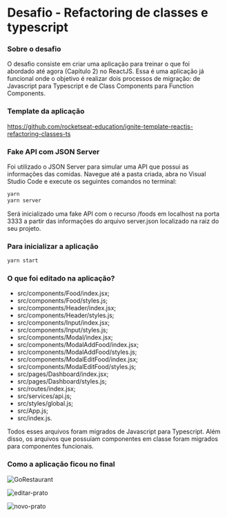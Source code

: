 # Desafio - Refactoring de classes e typescript

### Sobre o desafio

O desafio consiste em criar uma aplicação para treinar o que foi abordado até agora (Capítulo 2) no ReactJS.
Essa é uma aplicação já funcional onde o objetivo é realizar dois processos de migração: de Javascript para Typescript e de Class Components para Function Components.

### Template da aplicação
https://github.com/rocketseat-education/ignite-template-reactjs-refactoring-classes-ts

### Fake API com JSON Server
Foi utilizado o JSON Server para simular uma API que possui as informações das comidas. 
Navegue até a pasta criada, abra no Visual Studio Code e execute os seguintes comandos no terminal:

```bash
yarn
yarn server
```

 Será inicializado uma fake API com o recurso /foods em localhost na porta 3333 a partir das informações do arquivo server.json localizado na raiz do seu projeto.
 
 ### Para inicializar a aplicação
 
 ```bash
yarn start
```

### O que foi editado na aplicação?
- src/components/Food/index.jsx;
- src/components/Food/styles.js;
- src/components/Header/index.jsx;
- src/components/Header/styles.js;
- src/components/Input/index.jsx;
- src/components/Input/styles.js;
- src/components/Modal/index.jsx;
- src/components/ModalAddFood/index.jsx;
- src/components/ModalAddFood/styles.js;
- src/components/ModalEditFood/index.jsx;
- src/components/ModalEditFood/styles.js;
- src/pages/Dashboard/index.jsx;
- src/pages/Dashboard/styles.js;
- src/routes/index.jsx;
- src/services/api.js;
- src/styles/global.js;
- src/App.js;
- src/index.js.

Todos esses arquivos foram migrados de Javascript para Typescript. Além disso, os arquivos que possuíam componentes em classe foram migrados para componentes funcionais.

### Como a aplicação ficou no final

![GoRestaurant](https://user-images.githubusercontent.com/26827923/133707714-bcc7229d-261b-461a-9221-df303a218c53.png)

![editar-prato](https://user-images.githubusercontent.com/26827923/133707892-337f4226-1bfc-4a97-a34d-cb2a544f1d0e.png)

![novo-prato](https://user-images.githubusercontent.com/26827923/133707971-190ba8e7-93e7-4029-b0e4-cfe8421328de.png)

